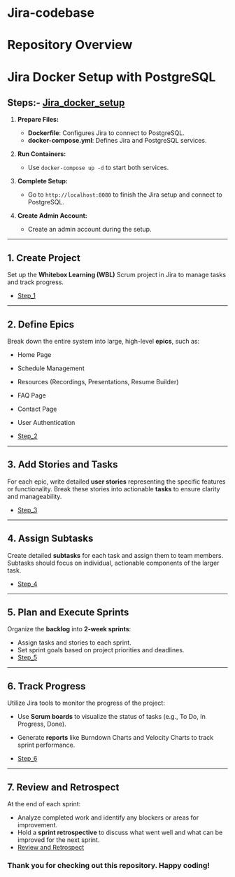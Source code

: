 # Jira-codebase

# Repository Overview

# Jira Docker Setup with PostgreSQL

  ## Steps:- [Jira_docker_setup](Jira_docker_setup.md)

1. **Prepare Files:**
   - **Dockerfile**: Configures Jira to connect to PostgreSQL.
   - **docker-compose.yml**: Defines Jira and PostgreSQL services.

2. **Run Containers:**
   - Use `docker-compose up -d` to start both services.

3. **Complete Setup:**
   - Go to `http://localhost:8080` to finish the Jira setup and connect to PostgreSQL.

4. **Create Admin Account:**
   - Create an admin account during the setup.

---

## 1. Create Project
Set up the **Whitebox Learning (WBL)** Scrum project in Jira to manage tasks and track progress.

- [Step_1](Step_1.md)
---

## 2. Define Epics
Break down the entire system into large, high-level **epics**, such as:
- Home Page
- Schedule Management
- Resources (Recordings, Presentations, Resume Builder)
- FAQ Page
- Contact Page
- User Authentication

- [Step_2](Step_2.md)
---

## 3. Add Stories and Tasks
For each epic, write detailed **user stories** representing the specific features or functionality. Break these stories into actionable **tasks** to ensure clarity and manageability.

- [Step_3](Step_3.md)
---

## 4. Assign Subtasks
Create detailed **subtasks** for each task and assign them to team members. Subtasks should focus on individual, actionable components of the larger task.
- [Step_4](Step_4.md)
---

## 5. Plan and Execute Sprints
Organize the **backlog** into **2-week sprints**:
- Assign tasks and stories to each sprint.
- Set sprint goals based on project priorities and deadlines.
- [Step_5](Step_5.md)
---

## 6. Track Progress
Utilize Jira tools to monitor the progress of the project:
- Use **Scrum boards** to visualize the status of tasks (e.g., To Do, In Progress, Done).
- Generate **reports** like Burndown Charts and Velocity Charts to track sprint performance.


- [Step_6](Step_6.md)
---

## 7. Review and Retrospect
At the end of each sprint:
- Analyze completed work and identify any blockers or areas for improvement.
- Hold a **sprint retrospective** to discuss what went well and what can be improved for the next sprint.
- [Review and Retrospect](Step_7.md)



### Thank you for checking out this repository. Happy coding!